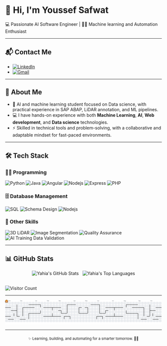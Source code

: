 # 👋 Hi, I'm Youssef Safwat  

💻 Passionate AI Software Engineer | 🧠🤖 Machine learning and Automation Enthusiast

---

## 📬 Contact Me  
<div align="left">

- [![LinkedIn](https://img.shields.io/badge/LinkedIn-blue?logo=linkedin&style=for-the-badge)](https://www.linkedin.com/in/yahia-ragab77/)
- [![Gmail](https://img.shields.io/badge/Gmail-D14836?logo=gmail&logoColor=white&style=for-the-badge)](mailto:yahiaragab775499@gmail.com)

</div>

---

## 🚀 About Me  
- 🌱 AI and machine learning student focused on Data science, with practical experience in SAP ABAP, LiDAR annotation, and ML
pipelines.  
- 💻 I have hands-on experience with both **Machine Learning**, **AI**, **Web development**, and **Data science** technologies.  
- ⚡ Skilled in technical tools and problem-solving, with a collaborative and adaptable mindset for fast-paced
environments.  

---

## 🛠️ Tech Stack  

### 👨‍💻 Programming
![Python](https://img.shields.io/badge/Python-3776AB?style=for-the-badge&logo=python&logoColor=white)
![Java](https://img.shields.io/badge/Java-007396?style=for-the-badge&logo=java&logoColor=white)
![Angular](https://img.shields.io/badge/angular-007396?style=for-the-badge&logo=angular&logoColor=white)
![Nodejs](https://img.shields.io/badge/node-007396?style=for-the-badge&logo=node&logoColor=white)
![Express](https://img.shields.io/badge/Express-007396?style=for-the-badge&logo=express&logoColor=white)
![PHP](https://img.shields.io/badge/php-007396?style=for-the-badge&logo=php&logoColor=white)

### 🗄️ Database Management
![SQL](https://img.shields.io/badge/SQL-336791?style=for-the-badge&logo=postgresql&logoColor=white)
![Schema Design](https://img.shields.io/badge/Schema%20Design-4CAF50?style=for-the-badge&logo=databricks&logoColor=white)
![Nodejs](https://img.shields.io/badge/mongodb-007396?style=for-the-badge&logo=mongodb&logoColor=white)

### 🔧 Other Skills
![3D LiDAR](https://img.shields.io/badge/3D%20LiDAR-FF6F00?style=for-the-badge&logo=autodesk&logoColor=white)
![Image Segmentation](https://img.shields.io/badge/Image%20Segmentation-8E44AD?style=for-the-badge&logo=opencv&logoColor=white)
![Quality Assurance](https://img.shields.io/badge/Quality%20Assurance-007ACC?style=for-the-badge&logo=testinglibrary&logoColor=white)
![AI Training Data Validation](https://img.shields.io/badge/AI%20Training%20Data%20Validation-FF4088?style=for-the-badge&logo=ai&logoColor=white)

---

## 📊 GitHub Stats  

<div align="center">
  <img src="https://github-readme-stats.vercel.app/api?username=Yahia-Ragab&show_icons=true&theme=github_dark" alt="Yahia's GitHub Stats" height="170" />
  &nbsp;
  <img src="https://github-readme-stats.vercel.app/api/top-langs/?username=Yahia-Ragab&layout=compact&theme=github_dark" alt="Yahia's Top Languages" height="170" />
</div>
<br/>


![Visitor Count](https://komarev.com/ghpvc/?username=Yahia-Ragab&style=for-the-badge)  

---

<picture>
  <source media="(prefers-color-scheme: dark)" srcset="https://raw.githubusercontent.com/Yahia-Ragab/Yahia-Ragab/output/pacman-contribution-graph-dark.svg">
  <source media="(prefers-color-scheme: light)" srcset="https://raw.githubusercontent.com/Yahia-Ragab/Yahia-Ragab/output/pacman-contribution-graph.svg">
  <img alt="pacman contribution graph" src="https://raw.githubusercontent.com/Yahia-Ragab/Yahia-Ragab/output/pacman-contribution-graph.svg">
</picture>

---
 
<p align="center"><sub>✨ Learning, building, and automating for a smarter tomorrow. 🤖🚀</sub></p>
